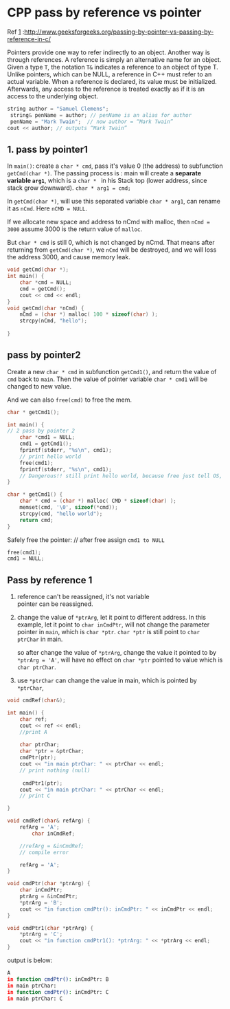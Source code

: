 # CPP pass by reference vs pointer

Ref [1](http://www.geeksforgeeks.org/passing-by-pointer-vs-passing-by-reference-in-c/) :http://www.geeksforgeeks.org/passing-by-pointer-vs-passing-by-reference-in-c/

Pointers provide one way to refer indirectly to an object. Another way is through references. A reference is simply an alternative name for an object. Given a type `T`, the notation `T&` indicates a reference to an object of type T. Unlike pointers, which can be NULL, a reference in C++ must refer to an actual variable. When a reference is declared, its value must be initialized. Afterwards, any access to the reference is treated exactly as if it is an access to the underlying object.

```cpp
string author = "Samuel Clemens";
 string& penName = author; // penName is an alias for author
 penName = "Mark Twain";  // now author = “Mark Twain” cout << author; // outputs “Mark Twain”```

## 1. pass by pointer1
In `main()`: create a `char * cmd`, pass it's value 0 (the address) to subfunction `getCmd(char *)`. The passing process is : main will create a **separate variable `arg1`**, which is a  `char * ` in his Stack top (lower address, since stack grow downward). 
`char * arg1 = cmd;` 

In `getCmd(char *)`, will use this separated variable `char * arg1`, can rename it as `nCmd`. Here `nCMD = NULL`.

If we allocate new space and address to nCmd with malloc, then `nCmd = 3000` assume 3000 is the return value of `malloc`.

But `char * cmd` is still 0, which is not changed by nCmd. That means after returning from `getCmd(char *)`, we `nCmd` will be destroyed, and we will loss the address 3000, and cause memory leak.
 

```c
void getCmd(char *);
int main() {
    char *cmd = NULL;
    cmd = getCmd();
    cout << cmd << endl;
}
void getCmd(char *nCmd) {
	nCmd = (char *) malloc( 100 * sizeof(char) );
	strcpy(nCmd, "hello");
	
}
```
## pass by pointer2

Create a new `char * cmd` in subfunction `getCmd1()`, and return the value of `cmd` back to `main`. Then the value of pointer variable `char * cmd1` will be changed to new value.

And we can also `free(cmd)` to free the mem.

```c
char * getCmd1();

int main() {
// 2 pass by pointer 2
    char *cmd1 = NULL;
    cmd1 = getCmd1();
    fprintf(stderr, "%s\n", cmd1);
    // print hello world
    free(cmd1);
    fprintf(stderr, "%s\n", cmd1);
    // Dangerous!! still print hello world, because free just tell OS, we will not use that mem, but OS might not delete the content start from this addrss.
}

char * getCmd1() {
    char * cmd = (char *) malloc( CMD * sizeof(char) );
    memset(cmd, '\0', sizeof(*cmd));
    strcpy(cmd, "hello world");
    return cmd;
}
```

Safely free the pointer:    // after free assign `cmd1 to NULL`

```c
free(cmd1);
cmd1 = NULL;
```

## Pass by reference 1
1. reference can't be reassigned, it's not variable  
	pointer can be reassigned.
	
2. change the value of `*ptrArg`, let it point to different address. In this example, let it point to `char inCmdPtr`, will not change the parameter pointer in `main`, which is `char *ptr`. `char *ptr` is still point to `char ptrChar` in main.   

	so after change the value of `*ptrArg`, change the value it pointed to by `*ptrArg = 'A'`, will have no effect on `char *ptr` pointed to value which is `char ptrChar`.

3. use `*ptrChar` can change the value in main, which is pointed by `*ptrChar`, 

```cpp
void cmdRef(char&);

int main() {
    char ref;
    cout << ref << endl;
    //print A
    
    char ptrChar;
    char *ptr = &ptrChar;
    cmdPtr(ptr);
    cout << "in main ptrChar: " << ptrChar << endl;
    // print nothing (null)
	
	 cmdPtr1(ptr);
    cout << "in main ptrChar: " << ptrChar << endl;
    // print C

}

void cmdRef(char& refArg) {
    refArg = 'A';
        char inCmdRef;

    //refArg = &inCmdRef;
    // compile error

    refArg = 'A';
}

void cmdPtr(char *ptrArg) {
    char inCmdPtr;
    ptrArg = &inCmdPtr;
    *ptrArg = 'B';
    cout << "in function cmdPtr(): inCmdPtr: " << inCmdPtr << endl; 
}

void cmdPtr1(char *ptrArg) {
    *ptrArg = 'C';
    cout << "in function cmdPtr1(): *ptrArg: " << *ptrArg << endl; 
}
```
output is below:  

```bash
A
in function cmdPtr(): inCmdPtr: B
in main ptrChar:
in function cmdPtr(): inCmdPtr: C
in main ptrChar: C
```